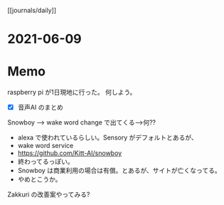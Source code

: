 [[journals/daily]]
# 2021-06-09


# Memo

raspberry pi が1日現地に行った。
何しよう。

- [x] 音声AI のまとめ

Snowboy --> wake word change で出てくる-->何??
  - alexa で使われているらしい。Sensory がデフォルトとあるが、
  - wake word service
  - https://github.com/Kitt-AI/snowboy  
  - 終わってるっぽい。
  - Snowboy は商業利用の場合は有償。とあるが、サイトが亡くなってる。
  - やめとこうか。

Zakkuri の改善案やってみる?



